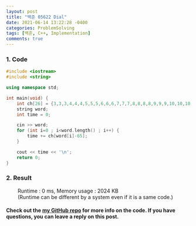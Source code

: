 ```yaml
---
layout: post
title: "백준 05622 Dial"
date: 2021-06-14 13:22:28 -0400
categories: ProblemSolving
tags: [백준, C++, Implementation]
comments: true
---
```


### 1. Code
```cpp
#include <iostream>
#include <string>

using namespace std;

int main(void) {
    int ch[26] = {3,3,3,4,4,4,5,5,5,6,6,6,7,7,7,8,8,8,8,9,9,9,10,10,10,10};
    string word;
    int time = 0;

    cin >> word;
    for (int i=0 ; i<word.length() ; i++) {
        time += ch[word[i]-65];
    }

    cout << time << '\n';
    return 0;
}
```

### 2. Result
&nbsp;&nbsp;&nbsp;&nbsp;&nbsp;&nbsp;&nbsp;&nbsp;Runtime : 0 ms, Memory usage : 2024 KB  
&nbsp;&nbsp;&nbsp;&nbsp;&nbsp;&nbsp;&nbsp;&nbsp;(Runtime can be different by a system even if it is a same code.)

#### Check out the [my GitHub repo][hyuk-gh] for more info on the code. If you have questions, you can leave a reply on this post.
[hyuk-gh]: https://github.com/dlgur1994/StudyAlgorithms

